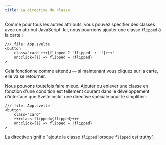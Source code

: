 ```yaml
---
title: La directive de classe
---
```


Comme pour tous les autres attributs, vous pouvez spécifier des classes avec un attribut JavaScript. Ici, nous pourrions ajouter une classe `flipped` à la carte :

```svelte
/// file: App.svelte
<button
	class="card +++{flipped ? 'flipped' : ''}+++"
	on:click={() => flipped = !flipped}
>
```

Cela fonctionne comme attendu — si maintenant vous cliquez sur la carte, elle va se retourner.

Nous pouvons toutefois faire mieux. Ajouter ou enlever une classe en fonction d'une condition est tellement courant dans le développement d'interface que Svelte inclut une directive spéciale pour le simplifier :

```svelte
/// file: App.svelte
<button
	class="card"
	+++class:flipped={flipped}+++
	on:click={() => flipped = !flipped}
>
```

La directive signifie "ajoute la classe `flipped` lorsque `flipped` est <span class="vo">[truthy](SVELTE_SITE_URL/docs/javascript#falsy-truthy-truthy)</span>".
